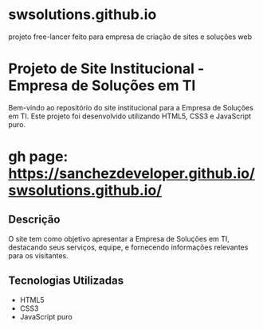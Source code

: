 # swsolutions.github.io
projeto free-lancer feito para empresa de criação de sites e soluções web

# Projeto de Site Institucional - Empresa de Soluções em TI

Bem-vindo ao repositório do site institucional para a Empresa de Soluções em TI. Este projeto foi desenvolvido utilizando HTML5, CSS3 e JavaScript puro.

# gh page: https://sanchezdeveloper.github.io/swsolutions.github.io/

## Descrição

O site tem como objetivo apresentar a Empresa de Soluções em TI, destacando seus serviços, equipe, e fornecendo informações relevantes para os visitantes.

## Tecnologias Utilizadas

- HTML5
- CSS3
- JavaScript puro